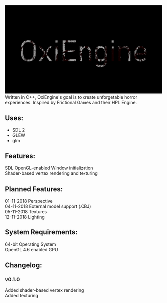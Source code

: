 ![alt text](https://github.com/OpravdovyKvejk/OxiEngine/blob/master/oxiengine.png "OxiEngine Logo")  
Written in C++, OxiEngine's goal is to create unforgetable horror experiences.
Inspired by Frictional Games and their HPL Engine. 
## Uses:
- SDL 2  
- GLEW  
- glm  
## Features:
SDL OpenGL-enabled Window initialization  
Shader-based vertex rendering and texturing  
## Planned Features:
01-11-2018 Perspective  
04-11-2018 External model support (.OBJ)  
05-11-2018 Textures  
12-11-2018 Lighting  
## System Requirements:
64-bit Operating System  
OpenGL 4.6 enabled GPU
## Changelog:
### v0.1.0
Added shader-based vertex rendering  
Added texturing  
